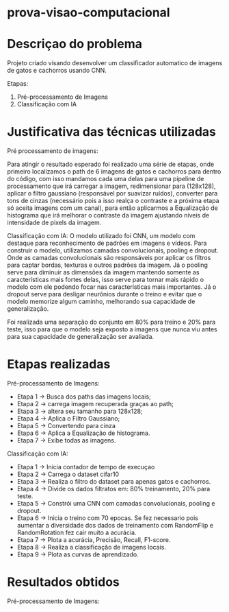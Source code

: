 # prova-visao-computacional

# Descriçao do problema 

Projeto criado visando desenvolver um classificador automatico de imagens de gatos e cachorros usando CNN. 

Etapas:

1. Pré-processamento de Imagens
2. Classificação com IA

# Justificativa das técnicas utilizadas
Pré processamento de imagens:

Para atingir o resultado esperado foi realizado uma série de etapas, onde primeiro localizamos o path de 6 imagens de gatos e cachorros para dentro do código, com isso mandamos cada uma delas para uma pipeline de processamento que irá carregar a imagem,  redimensionar para (128x128), aplicar o filtro gaussiano (responsável por suavizar ruídos), converter para tons de cinzas (necessário pois a isso realça o contraste e a próxima etapa só aceita imagens com um canal), para então aplicarmos a Equalização de histograma que irá melhorar o contraste da imagem ajustando níveis de intensidade de pixels da imagem.

Classificação com IA:
O modelo utilizado foi CNN, um modelo com destaque para reconhecimento de padrões em imagens e vídeos. Para construir o modelo, utilizamos camadas convolucionais, pooling e dropout. Onde as camadas convolucionais são responsáveis por aplicar os filtros para captar bordas, texturas e outros padrões da imagem. Já o pooling serve para diminuir as dimensões da imagem mantendo somente as características mais fortes delas, isso serve para tornar mais rápido o modelo com ele podendo focar nas características mais importantes. Já o dropout serve para desligar neurônios durante o treino e evitar que o modelo memorize  algum caminho, melhorando sua capacidade de generalização.

Foi realizada uma separação do conjunto em 80%  para treino e 20% para teste, isso para que o modelo seja exposto a imagens que nunca viu antes para sua capacidade de generalização ser avaliada.


# Etapas realizadas
Pré-processamento de Imagens:
- Etapa 1 -> Busca dos paths das imagens locais;
- Etapa 2 -> carrega imagem recuperada graças ao path;
- Etapa 3 -> altera seu tamanho para 128x128;
- Etapa 4 -> Aplica o Filtro Gaussiano;
- Etapa 5 -> Convertendo para cinza
- Etapa 6 -> Aplica a Equalização de histograma.
- Etapa 7 -> Exibe todas as imagens.

Classificação com IA:
- Etapa 1 -> Inicia contador de tempo de execuçao 
- Etapa 2 -> Carrega o dataset cifar10
- Etapa 3 -> Realiza o filtro do dataset para apenas gatos e cachorros.
- Etapa 4 -> Divide os dados filtratos em:  80% treinamento, 20% para teste.
- Etapa 5 -> Constrói uma CNN com camadas convolucionais, pooling e dropout.
- Etapa 6 -> Inicia o treino com 70 epocas. Se fez necessario pois  aumentar a diversidade dos dados de treinamento com RandomFlip e RandomRotation fez cair muito a acurácia.
- Etapa 7 -> Plota a acurácia, Precisão, Recall, F1-score.
- Etapa 8 -> Realiza a classificação de imagens locais.
- Etapa 9 -> Plota as curvas de aprendizado.

# Resultados obtidos
Pré-processamento de Imagens:

